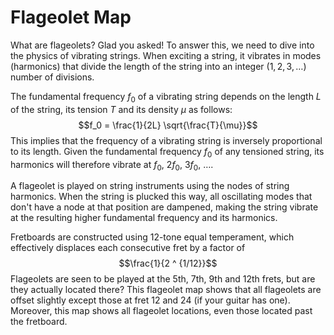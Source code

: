 # Flageolet Map

What are flageolets? Glad you asked! To answer this, we need to dive into the physics of vibrating strings. When exciting a string, it vibrates in modes (harmonics) that divide the length of the string into an integer ($1, 2, 3, \dots$) number of divisions. 

The fundamental frequency $f_0$ of a vibrating string depends on the length $L$ of the string, its tension $T$ and its density $\mu$ as follows: $$f_0 = \frac{1}{2L} \sqrt{\frac{T}{\mu}}$$
This implies that the frequency of a vibrating string is inversely proportional to its length. Given the fundamental frequency $f_0$ of any tensioned string, its harmonics will therefore vibrate at $f_0$, $2f_0$, $3f_0$, $\dots$.

A flageolet is played on string instruments using the nodes of string harmonics. When the string is plucked this way, all oscillating modes that don't have a node at that position are dampened, making the string vibrate at the resulting higher fundamental frequency and its harmonics.

Fretboards are constructed using 12-tone equal temperament, which effectively displaces each consecutive fret by a factor of $$\frac{1}{2 ^ {1/12}}$$
Flageolets are seen to be played at the 5th, 7th, 9th and 12th frets, but are they actually located there? This flageolet map shows that all flageolets are offset slightly except those at fret 12 and 24 (if your guitar has one). Moreover, this map shows all flageolet locations, even those located past the fretboard.
